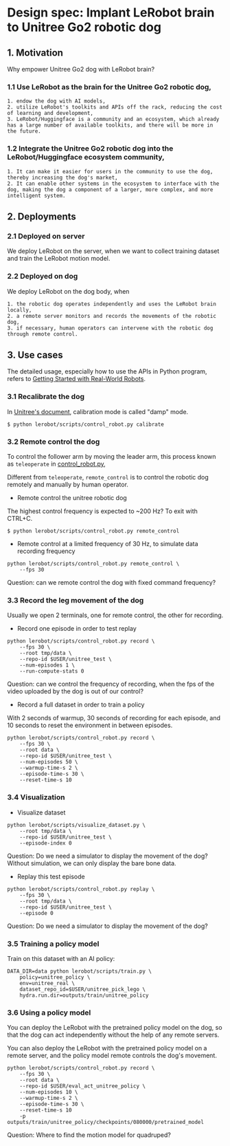 # Design spec: Implant LeRobot brain to Unitree Go2 robotic dog

## 1. Motivation

Why empower Unitree Go2 dog with LeRobot brain?

### 1.1 Use LeRobot as the brain for the Unitree Go2 robotic dog,

    1. endow the dog with AI models,
    2. utilize LeRobot's toolkits and APIs off the rack, reducing the cost of learning and development,
    3. LeRobot/Huggingface is a community and an ecosystem, which already has a large number of available toolkits, and there will be more in the future.

### 1.2 Integrate the Unitree Go2 robotic dog into the LeRobot/Huggingface ecosystem community,
    1. It can make it easier for users in the community to use the dog, thereby increasing the dog's market,
    2. It can enable other systems in the ecosystem to interface with the dog, making the dog a component of a larger, more complex, and more intelligent system.


## 2. Deployments

### 2.1 Deployed on server

We deploy LeRobot on the server, when we want to collect training dataset and train the LeRobot motion model. 

### 2.2 Deployed on dog

We deploy LeRobot on the dog body,  when
  
    1. the robotic dog operates independently and uses the LeRobot brain locally, 
    2. a remote server monitors and records the movements of the robotic dog, 
    3. if necessary, human operators can intervene with the robotic dog through remote control.   


## 3. Use cases  

The detailed usage, especially how to use the APIs in Python program, refers to [Getting Started with Real-World Robots](https://github.com/huggingface/lerobot/blob/main/examples/7_get_started_with_real_robot.md). 

### 3.1 Recalibrate the dog

In [Unitree's document](https://support.unitree.com/home/en/developer/sports_services), calibration mode is called "damp" mode. 
~~~
$ python lerobot/scripts/control_robot.py calibrate
~~~

### 3.2 Remote control the dog

To control the follower arm by moving the leader arm, this process known as `teleoperate` in [control_robot.py](https://github.com/huggingface/lerobot/blob/main/lerobot/scripts/control_robot.py), 

Different from `teleoperate`, `remote_control` is to control the robotic dog remotely and manually by human operator. 

* Remote control the unitree robotic dog
  
The highest control frequency is expected to ~200 Hz? 
To exit with CTRL+C. 

~~~
$ python lerobot/scripts/control_robot.py remote_control
~~~

* Remote control at a limited frequency of 30 Hz, to simulate data recording frequency
  
~~~
python lerobot/scripts/control_robot.py remote_control \
    --fps 30
~~~
Question: can we remote control the dog with fixed command frequency?


### 3.3 Record the leg movement of the dog

Usually we open 2 terminals, one for remote control, the other for recording. 

* Record one episode in order to test replay

~~~
python lerobot/scripts/control_robot.py record \
    --fps 30 \
    --root tmp/data \
    --repo-id $USER/unitree_test \
    --num-episodes 1 \
    --run-compute-stats 0
~~~

Question: can we control the frequency of recording, when the fps of the video uploaded by the dog is out of our control?


* Record a full dataset in order to train a policy

With 2 seconds of warmup, 30 seconds of recording for each episode, and 10 seconds to reset the environment in between episodes.

~~~
python lerobot/scripts/control_robot.py record \
    --fps 30 \
    --root data \
    --repo-id $USER/unitree_test \
    --num-episodes 50 \
    --warmup-time-s 2 \
    --episode-time-s 30 \
    --reset-time-s 10
~~~


### 3.4 Visualization

* Visualize dataset

~~~  
python lerobot/scripts/visualize_dataset.py \
    --root tmp/data \
    --repo-id $USER/unitree_test \
    --episode-index 0
~~~

Question: Do we need a simulator to display the movement of the dog? Without simulation, we can only display the bare bone data. 


* Replay this test episode

~~~
python lerobot/scripts/control_robot.py replay \
    --fps 30 \
    --root tmp/data \
    --repo-id $USER/unitree_test \
    --episode 0
~~~    
Question: Do we need a simulator to display the movement of the dog? 


### 3.5 Training a policy model

Train on this dataset with an AI policy:

~~~
DATA_DIR=data python lerobot/scripts/train.py \
    policy=unitree_policy \
    env=unitree_real \
    dataset_repo_id=$USER/unitree_pick_lego \
    hydra.run.dir=outputs/train/unitree_policy
~~~

### 3.6 Using a policy model

You can deploy the LeRobot with the pretrained policy model on the dog, so that the dog can act independently without the help of any remote servers. 

You can also deploy the LeRobot with the pretrained policy model on a remote server, and the policy model remote controls the dog's movement. 

~~~
python lerobot/scripts/control_robot.py record \
    --fps 30 \
    --root data \
    --repo-id $USER/eval_act_unitree_policy \
    --num-episodes 10 \
    --warmup-time-s 2 \
    --episode-time-s 30 \
    --reset-time-s 10
    -p outputs/train/unitree_policy/checkpoints/080000/pretrained_model
~~~

Question: Where to find the motion model for quadruped?
